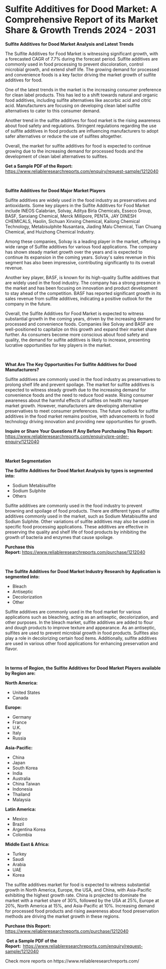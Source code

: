<p><h1>Sulfite Additives for Dood Market: A Comprehensive Report of its Market Share & Growth Trends 2024 - 2031</h1></p><p><strong>Sulfite Additives for Dood Market Analysis and Latest Trends</strong></p>
<p><p>The Sulfite Additives for Food Market is witnessing significant growth, with a forecasted CAGR of 7.7% during the forecast period. Sulfite additives are commonly used in food processing to prevent discoloration, control microbial growth, and extend shelf life. The growing demand for processed and convenience foods is a key factor driving the market growth of sulfite additives for food.</p><p>One of the latest trends in the market is the increasing consumer preference for clean label products. This has led to a shift towards natural and organic food additives, including sulfite alternatives like ascorbic acid and citric acid. Manufacturers are focusing on developing clean label sulfite alternatives to cater to this consumer demand.</p><p>Another trend in the sulfite additives for food market is the rising awareness about food safety and regulations. Stringent regulations regarding the use of sulfite additives in food products are influencing manufacturers to adopt safer alternatives or reduce the use of sulfites altogether.</p><p>Overall, the market for sulfite additives for food is expected to continue growing due to the increasing demand for processed foods and the development of clean label alternatives to sulfites.</p></p>
<p><strong>Get a Sample PDF of the Report:&nbsp;</strong> <a href="https://www.reliableresearchreports.com/enquiry/request-sample/1212040">https://www.reliableresearchreports.com/enquiry/request-sample/1212040</a></p>
<p>&nbsp;</p>
<p><strong>Sulfite Additives for Dood Major Market Players</strong></p>
<p><p>Sulfite additives are widely used in the food industry as preservatives and antioxidants. Some key players in the Sulfite Additives for Food Market include INEOS Calabrian, Solvay, Aditya Birla Chemicals, Esseco Group, BASF, Sanxiang Chemical, Merck Millipore, PENTA, JAY DINESH CHEMICALS, Haolin, Sichuan Xinxing Chemical, Kailong Chemical Technology, Metabisulphite Nusantara, Jiading Malu Chemical, Tian Chuang Chemical, and Huizhong Chemical Industry.</p><p>Among these companies, Solvay is a leading player in the market, offering a wide range of Sulfite additives for various food applications. The company has shown steady market growth over the years and is expected to continue its expansion in the coming years. Solvay's sales revenue in this segment has also been impressive, contributing significantly to its overall revenue.</p><p>Another key player, BASF, is known for its high-quality Sulfite additives that are widely used in the food industry. The company has a strong presence in the market and has been focusing on innovation and product development to stay ahead of the competition. BASF has reported significant growth in its sales revenue from sulfite additives, indicating a positive outlook for the company in the future.</p><p>Overall, the Sulfite Additives for Food Market is expected to witness substantial growth in the coming years, driven by the increasing demand for processed and convenience foods. Companies like Solvay and BASF are well-positioned to capitalize on this growth and expand their market share further. As consumers become more conscious about food safety and quality, the demand for sulfite additives is likely to increase, presenting lucrative opportunities for key players in the market.</p></p>
<p>&nbsp;</p>
<p><strong>What Are The Key Opportunities For Sulfite Additives for Dood Manufacturers?</strong></p>
<p><p>Sulfite additives are commonly used in the food industry as preservatives to prolong shelf life and prevent spoilage. The market for sulfite additives is expected to witness steady growth due to the increasing demand for convenience foods and the need to reduce food waste. Rising consumer awareness about the harmful effects of sulfites on health may hamper market growth. However, manufacturers are developing alternative preservatives to meet consumer preferences. The future outlook for sulfite additives in the food market remains positive, with advancements in food technology driving innovation and providing new opportunities for growth.</p></p>
<p><strong>Inquire or Share Your Questions If Any Before Purchasing This Report:</strong> <a href="https://www.reliableresearchreports.com/enquiry/pre-order-enquiry/1212040">https://www.reliableresearchreports.com/enquiry/pre-order-enquiry/1212040</a></p>
<p>&nbsp;</p>
<p><strong>Market Segmentation</strong></p>
<p><strong>The Sulfite Additives for Dood Market Analysis by types is segmented into:</strong></p>
<p><ul><li>Sodium Metabisulfite</li><li>Sodium Sulphite</li><li>Others</li></ul></p>
<p><p>Sulfite additives are commonly used in the food industry to prevent browning and spoilage of food products. There are different types of sulfite additives commonly used in the market, such as Sodium Metabisulfite and Sodium Sulphite. Other variations of sulfite additives may also be used in specific food processing applications. These additives are effective in preserving the quality and shelf life of food products by inhibiting the growth of bacteria and enzymes that cause spoilage.</p></p>
<p><strong>Purchase this Report:&nbsp;</strong><a href="https://www.reliableresearchreports.com/purchase/1212040">https://www.reliableresearchreports.com/purchase/1212040</a></p>
<p>&nbsp;</p>
<p><strong>The Sulfite Additives for Dood Market Industry Research by Application is segmented into:</strong></p>
<p><ul><li>Bleach</li><li>Antiseptic</li><li>Decolorization</li><li>Other</li></ul></p>
<p><p>Sulfite additives are commonly used in the food market for various applications such as bleaching, acting as an antiseptic, decolorization, and other purposes. In the bleach market, sulfite additives are added to flour and dough products to improve texture and appearance. As an antiseptic, sulfites are used to prevent microbial growth in food products. Sulfites also play a role in decolorizing certain food items. Additionally, sulfite additives are used in various other food applications for enhancing preservation and flavor.</p></p>
<p>&nbsp;</p>
<p><strong>In terms of Region, the Sulfite Additives for Dood Market Players available by Region are:</strong></p>
<p>
    <p> <strong> North America: </strong>
        <ul>
            <li>United States</li>
            <li>Canada</li>
        </ul>
        </p> 
    <p> <strong> Europe: </strong>
        <ul>
            <li>Germany</li>
            <li>France</li>
            <li>U.K.</li>
            <li>Italy</li>
            <li>Russia</li>
        </ul>
        </p> 
    <p> <strong> Asia-Pacific: </strong>
        <ul>
            <li>China</li>
            <li>Japan</li>
            <li>South Korea</li>
            <li>India</li>
            <li>Australia</li>
            <li>China Taiwan</li>
            <li>Indonesia</li>
            <li>Thailand</li>
            <li>Malaysia</li>
        </ul>
        </p> 
    <p> <strong> Latin America: </strong>
        <ul>
            <li>Mexico</li>
            <li>Brazil</li>
            <li>Argentina Korea</li>
            <li>Colombia</li>
        </ul>
        </p> 
    <p> <strong> Middle East & Africa: </strong>
        <ul>
            <li>Turkey</li>
            <li>Saudi</li>
            <li>Arabia</li>
            <li>UAE</li>
            <li>Korea</li>
        </ul>
    </p>
    </p>
<p><p>The sulfite additives market for food is expected to witness substantial growth in North America, Europe, the USA, and China, with Asia-Pacific exhibiting the highest growth rate. China is projected to dominate the market with a market share of 30%, followed by the USA at 25%, Europe at 20%, North America at 15%, and Asia-Pacific at 10%. Increasing demand for processed food products and rising awareness about food preservation methods are driving the market growth in these regions.</p></p>
<p><strong>Purchase this Report: </strong><a href="https://www.reliableresearchreports.com/purchase/1212040">https://www.reliableresearchreports.com/purchase/1212040</a></p>
<p>&nbsp;<strong>Get a Sample PDF of the Report:&nbsp;&nbsp;</strong><a href="https://www.reliableresearchreports.com/enquiry/request-sample/1212040">https://www.reliableresearchreports.com/enquiry/request-sample/1212040</a></p>
<p><strong></strong></p>
<p>Check more reports on https://www.reliableresearchreports.com/</p>